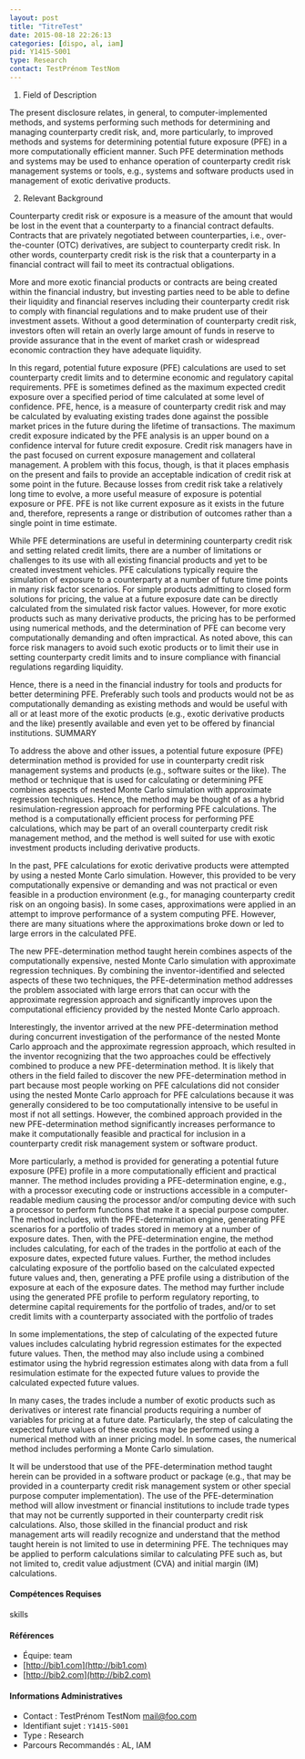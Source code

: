 ```yaml
---
layout: post
title: "TitreTest"
date: 2015-08-18 22:26:13
categories: [dispo, al, iam]
pid: Y1415-S001
type: Research
contact: TestPrénom TestNom
---
```

       
1. Field of Description

The present disclosure relates, in general, to computer-implemented methods, and systems performing such methods for determining and managing counterparty credit risk, and, more particularly, to improved methods and systems for determining potential future exposure (PFE) in a more computationally efficient manner. Such PFE determination methods and systems may be used to enhance operation of counterparty credit risk management systems or tools, e.g., systems and software products used in management of exotic derivative products.

2. Relevant Background

Counterparty credit risk or exposure is a measure of the amount that would be lost in the event that a counterparty to a financial contract defaults. Contracts that are privately negotiated between counterparties, i.e., over-the-counter (OTC) derivatives, are subject to counterparty credit risk. In other words, counterparty credit risk is the risk that a counterparty in a financial contract will fail to meet its contractual obligations.

More and more exotic financial products or contracts are being created within the financial industry, but investing parties need to be able to define their liquidity and financial reserves including their counterparty credit risk to comply with financial regulations and to make prudent use of their investment assets. Without a good determination of counterparty credit risk, investors often will retain an overly large amount of funds in reserve to provide assurance that in the event of market crash or widespread economic contraction they have adequate liquidity.

In this regard, potential future exposure (PFE) calculations are used to set counterparty credit limits and to determine economic and regulatory capital requirements. PFE is sometimes defined as the maximum expected credit exposure over a specified period of time calculated at some level of confidence. PFE, hence, is a measure of counterparty credit risk and may be calculated by evaluating existing trades done against the possible market prices in the future during the lifetime of transactions. The maximum credit exposure indicated by the PFE analysis is an upper bound on a confidence interval for future credit exposure. Credit risk managers have in the past focused on current exposure management and collateral management. A problem with this focus, though, is that it places emphasis on the present and fails to provide an acceptable indication of credit risk at some point in the future. Because losses from credit risk take a relatively long time to evolve, a more useful measure of exposure is potential exposure or PFE. PFE is not like current exposure as it exists in the future and, therefore, represents a range or distribution of outcomes rather than a single point in time estimate.

While PFE determinations are useful in determining counterparty credit risk and setting related credit limits, there are a number of limitations or challenges to its use with all existing financial products and yet to be created investment vehicles. PFE calculations typically require the simulation of exposure to a counterparty at a number of future time points in many risk factor scenarios. For simple products admitting to closed form solutions for pricing, the value at a future exposure date can be directly calculated from the simulated risk factor values. However, for more exotic products such as many derivative products, the pricing has to be performed using numerical methods, and the determination of PFE can become very computationally demanding and often impractical. As noted above, this can force risk managers to avoid such exotic products or to limit their use in setting counterparty credit limits and to insure compliance with financial regulations regarding liquidity.

Hence, there is a need in the financial industry for tools and products for better determining PFE. Preferably such tools and products would not be as computationally demanding as existing methods and would be useful with all or at least more of the exotic products (e.g., exotic derivative products and the like) presently available and even yet to be offered by financial institutions.
SUMMARY

To address the above and other issues, a potential future exposure (PFE) determination method is provided for use in counterparty credit risk management systems and products (e.g., software suites or the like). The method or technique that is used for calculating or determining PFE combines aspects of nested Monte Carlo simulation with approximate regression techniques. Hence, the method may be thought of as a hybrid resimulation-regression approach for performing PFE calculations. The method is a computationally efficient process for performing PFE calculations, which may be part of an overall counterparty credit risk management method, and the method is well suited for use with exotic investment products including derivative products.

In the past, PFE calculations for exotic derivative products were attempted by using a nested Monte Carlo simulation. However, this provided to be very computationally expensive or demanding and was not practical or even feasible in a production environment (e.g., for managing counterparty credit risk on an ongoing basis). In some cases, approximations were applied in an attempt to improve performance of a system computing PFE. However, there are many situations where the approximations broke down or led to large errors in the calculated PFE.

The new PFE-determination method taught herein combines aspects of the computationally expensive, nested Monte Carlo simulation with approximate regression techniques. By combining the inventor-identified and selected aspects of these two techniques, the PFE-determination method addresses the problem associated with large errors that can occur with the approximate regression approach and significantly improves upon the computational efficiency provided by the nested Monte Carlo approach.

Interestingly, the inventor arrived at the new PFE-determination method during concurrent investigation of the performance of the nested Monte Carlo approach and the approximate regression approach, which resulted in the inventor recognizing that the two approaches could be effectively combined to produce a new PFE-determination method. It is likely that others in the field failed to discover the new PFE-determination method in part because most people working on PFE calculations did not consider using the nested Monte Carlo approach for PFE calculations because it was generally considered to be too computationally intensive to be useful in most if not all settings. However, the combined approach provided in the new PFE-determination method significantly increases performance to make it computationally feasible and practical for inclusion in a counterparty credit risk management system or software product.

More particularly, a method is provided for generating a potential future exposure (PFE) profile in a more computationally efficient and practical manner. The method includes providing a PFE-determination engine, e.g., with a processor executing code or instructions accessible in a computer-readable medium causing the processor and/or computing device with such a processor to perform functions that make it a special purpose computer. The method includes, with the PFE-determination engine, generating PFE scenarios for a portfolio of trades stored in memory at a number of exposure dates. Then, with the PFE-determination engine, the method includes calculating, for each of the trades in the portfolio at each of the exposure dates, expected future values. Further, the method includes calculating exposure of the portfolio based on the calculated expected future values and, then, generating a PFE profile using a distribution of the exposure at each of the exposure dates. The method may further include using the generated PFE profile to perform regulatory reporting, to determine capital requirements for the portfolio of trades, and/or to set credit limits with a counterparty associated with the portfolio of trades

In some implementations, the step of calculating of the expected future values includes calculating hybrid regression estimates for the expected future values. Then, the method may also include using a combined estimator using the hybrid regression estimates along with data from a full resimulation estimate for the expected future values to provide the calculated expected future values.

In many cases, the trades include a number of exotic products such as derivatives or interest rate financial products requiring a number of variables for pricing at a future date. Particularly, the step of calculating the expected future values of these exotics may be performed using a numerical method with an inner pricing model. In some cases, the numerical method includes performing a Monte Carlo simulation.

It will be understood that use of the PFE-determination method taught herein can be provided in a software product or package (e.g., that may be provided in a counterparty credit risk management system or other special purpose computer implementation). The use of the PFE-determination method will allow investment or financial institutions to include trade types that may not be currently supported in their counterparty credit risk calculations. Also, those skilled in the financial product and risk management arts will readily recognize and understand that the method taught herein is not limited to use in determining PFE. The techniques may be applied to perform calculations similar to calculating PFE such as, but not limited to, credit value adjustment (CVA) and initial margin (IM) calculations.

#### Compétences Requises
skills


#### Références

  * Équipe: team
  * [http://bib1.com](http://bib1.com)
  * [http://bib2.com](http://bib2.com)

#### Informations Administratives
  * Contact : TestPrénom TestNom <mail@foo.com>
  * Identifiant sujet : `Y1415-S001`
  * Type : Research
  * Parcours Recommandés : AL, IAM
     